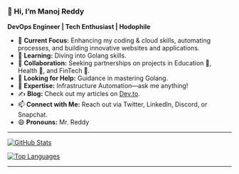 ### 👋 Hi, I’m Manoj Reddy
**DevOps Engineer | Tech Enthusiast | Hodophile**

- 🔭 **Current Focus:** Enhancing my coding & cloud skills, automating processes, and building innovative websites and applications.
- 🌱 **Learning:** Diving into Golang skills. 
- 👯 **Collaboration:** Seeking partnerships on projects in Education 🏫, Health 🏥, and FinTech 💱.
- 🤔 **Looking for Help:** Guidance in mastering Golang.
- 💬 **Expertise:** Infrastructure Automation—ask me anything!
- ✍️ **Blog:** Check out my articles on [Dev.to](https://dev.to/manojreddy).
- 📫 **Connect with Me:** Reach out via Twitter, LinkedIn, Discord, or Snapchat.
- 😄 **Pronouns:** Mr. Reddy

---

[![GitHub Stats](https://github-readme-stats.vercel.app/api?username=mrk-97)](https://github.com/mrk-97/github-readme-stats)

[![Top Languages](https://github-readme-stats-git-masterrstaa-rickstaa.vercel.app/api/top-langs/?username=mrk-97&exclude_repo=github-readme-stats,e2e-cicd,torch,node-user-service,tech-interview-handbook,studentManagement,springboot-mvn-mongo-todo,Algorithms-and-Data-Structures-in-Java,StackSimplify-aws-eks-kubernetes-masterclass)](https://github.com/anuraghazra/github-readme-stats)

---
